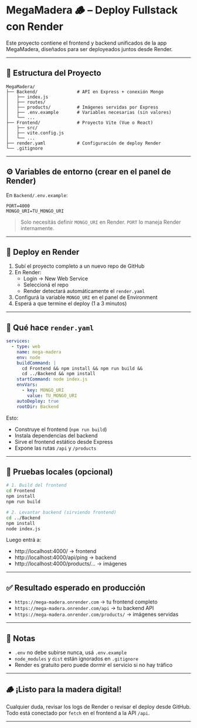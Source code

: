 
# MegaMadera 🪵 – Deploy Fullstack con Render

Este proyecto contiene el frontend y backend unificados de la app MegaMadera, diseñados para ser deployeados juntos desde Render.

---

## 📁 Estructura del Proyecto

```
MegaMadera/
├── Backend/               # API en Express + conexión Mongo
│   ├── index.js
│   ├── routes/
│   ├── products/          # Imágenes servidas por Express
│   ├── .env.example       # Variables necesarias (sin valores)
│   └── ...
├── Frontend/              # Proyecto Vite (Vue o React)
│   ├── src/
│   ├── vite.config.js
│   └── ...
├── render.yaml            # Configuración de deploy Render
└── .gitignore
```

---

## ⚙️ Variables de entorno (crear en el panel de Render)

En `Backend/.env.example`:

```
PORT=4000
MONGO_URI=TU_MONGO_URI
```

> Solo necesitás definir `MONGO_URI` en Render. `PORT` lo maneja Render internamente.

---

## 🚀 Deploy en Render

1. Subí el proyecto completo a un nuevo repo de GitHub
2. En Render:
   - Login → New Web Service
   - Seleccioná el repo
   - Render detectará automáticamente el `render.yaml`
3. Configurá la variable `MONGO_URI` en el panel de Environment
4. Esperá a que termine el deploy (1 a 3 minutos)

---

## 🧠 Qué hace `render.yaml`

```yaml
services:
  - type: web
    name: mega-madera
    env: node
    buildCommand: |
      cd Frontend && npm install && npm run build &&
      cd ../Backend && npm install
    startCommand: node index.js
    envVars:
      - key: MONGO_URI
        value: TU_MONGO_URI
    autoDeploy: true
    rootDir: Backend
```

Esto:
- Construye el frontend (`npm run build`)
- Instala dependencias del backend
- Sirve el frontend estático desde Express
- Expone las rutas `/api` y `/products`

---

## 🧪 Pruebas locales (opcional)

```bash
# 1. Build del frontend
cd Frontend
npm install
npm run build

# 2. Levantar backend (sirviendo frontend)
cd ../Backend
npm install
node index.js
```

Luego entrá a:
- http://localhost:4000/ → frontend
- http://localhost:4000/api/ping → backend
- http://localhost:4000/products/... → imágenes

---

## ✅ Resultado esperado en producción

- `https://mega-madera.onrender.com` → tu frontend completo
- `https://mega-madera.onrender.com/api` → tu backend API
- `https://mega-madera.onrender.com/products/` → imágenes servidas

---

## 🧹 Notas

- `.env` no debe subirse nunca, usá `.env.example`
- `node_modules` y `dist` están ignorados en `.gitignore`
- Render es gratuito pero puede dormir el servicio si no hay tráfico

---

## 🪵 ¡Listo para la madera digital!

Cualquier duda, revisar los logs de Render o revisar el deploy desde GitHub. Todo está conectado por `fetch` en el frontend a la API `/api`.

---
